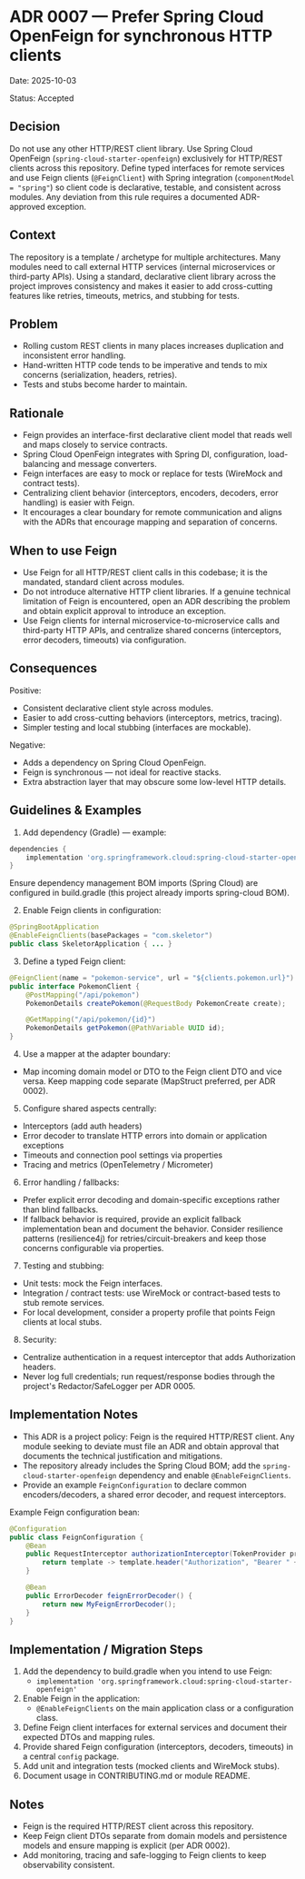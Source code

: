 # ADR 0007 — Prefer Spring Cloud OpenFeign for synchronous HTTP clients

Date: 2025-10-03

Status: Accepted

Decision
--------
Do not use any other HTTP/REST client library. Use Spring Cloud OpenFeign (`spring-cloud-starter-openfeign`) exclusively for HTTP/REST clients across this repository. Define typed interfaces for remote services and use Feign clients (`@FeignClient`) with Spring integration (`componentModel = "spring"`) so client code is declarative, testable, and consistent across modules. Any deviation from this rule requires a documented ADR-approved exception.

Context
-------
The repository is a template / archetype for multiple architectures. Many modules need to call external HTTP services (internal microservices or third-party APIs). Using a standard, declarative client library across the project improves consistency and makes it easier to add cross-cutting features like retries, timeouts, metrics, and stubbing for tests.

Problem
-------
- Rolling custom REST clients in many places increases duplication and inconsistent error handling.
- Hand-written HTTP code tends to be imperative and tends to mix concerns (serialization, headers, retries).
- Tests and stubs become harder to maintain.

Rationale
---------
- Feign provides an interface-first declarative client model that reads well and maps closely to service contracts.
- Spring Cloud OpenFeign integrates with Spring DI, configuration, load-balancing and message converters.
- Feign interfaces are easy to mock or replace for tests (WireMock and contract tests).
- Centralizing client behavior (interceptors, encoders, decoders, error handling) is easier with Feign.
- It encourages a clear boundary for remote communication and aligns with the ADRs that encourage mapping and separation of concerns.

When to use Feign
-----------------
- Use Feign for all HTTP/REST client calls in this codebase; it is the mandated, standard client across modules.
- Do not introduce alternative HTTP client libraries. If a genuine technical limitation of Feign is encountered, open an ADR describing the problem and obtain explicit approval to introduce an exception.
- Use Feign clients for internal microservice-to-microservice calls and third-party HTTP APIs, and centralize shared concerns (interceptors, error decoders, timeouts) via configuration.

Consequences
------------
Positive:
- Consistent declarative client style across modules.
- Easier to add cross-cutting behaviors (interceptors, metrics, tracing).
- Simpler testing and local stubbing (interfaces are mockable).

Negative:
- Adds a dependency on Spring Cloud OpenFeign.
- Feign is synchronous — not ideal for reactive stacks.
- Extra abstraction layer that may obscure some low-level HTTP details.

Guidelines & Examples
---------------------
1. Add dependency (Gradle) — example:
```gradle
dependencies {
    implementation 'org.springframework.cloud:spring-cloud-starter-openfeign'
}
```
Ensure dependency management BOM imports (Spring Cloud) are configured in build.gradle (this project already imports spring-cloud BOM).

2. Enable Feign clients in configuration:
```java
@SpringBootApplication
@EnableFeignClients(basePackages = "com.skeletor")
public class SkeletorApplication { ... }
```

3. Define a typed Feign client:
```java
@FeignClient(name = "pokemon-service", url = "${clients.pokemon.url}")
public interface PokemonClient {
    @PostMapping("/api/pokemon")
    PokemonDetails createPokemon(@RequestBody PokemonCreate create);

    @GetMapping("/api/pokemon/{id}")
    PokemonDetails getPokemon(@PathVariable UUID id);
}
```

4. Use a mapper at the adapter boundary:
- Map incoming domain model or DTO to the Feign client DTO and vice versa. Keep mapping code separate (MapStruct preferred, per ADR 0002).

5. Configure shared aspects centrally:
- Interceptors (add auth headers)
- Error decoder to translate HTTP errors into domain or application exceptions
- Timeouts and connection pool settings via properties
- Tracing and metrics (OpenTelemetry / Micrometer)

6. Error handling / fallbacks:
- Prefer explicit error decoding and domain-specific exceptions rather than blind fallbacks.
- If fallback behavior is required, provide an explicit fallback implementation bean and document the behavior. Consider resilience patterns (resilience4j) for retries/circuit-breakers and keep those concerns configurable via properties.

7. Testing and stubbing:
- Unit tests: mock the Feign interfaces.
- Integration / contract tests: use WireMock or contract-based tests to stub remote services.
- For local development, consider a property profile that points Feign clients at local stubs.

8. Security:
- Centralize authentication in a request interceptor that adds Authorization headers.
- Never log full credentials; run request/response bodies through the project's Redactor/SafeLogger per ADR 0005.

Implementation Notes
--------------------
- This ADR is a project policy: Feign is the required HTTP/REST client. Any module seeking to deviate must file an ADR and obtain approval that documents the technical justification and mitigations.
- The repository already includes the Spring Cloud BOM; add the `spring-cloud-starter-openfeign` dependency and enable `@EnableFeignClients`.
- Provide an example `FeignConfiguration` to declare common encoders/decoders, a shared error decoder, and request interceptors.

Example Feign configuration bean:
```java
@Configuration
public class FeignConfiguration {
    @Bean
    public RequestInterceptor authorizationInterceptor(TokenProvider provider) {
        return template -> template.header("Authorization", "Bearer " + provider.getToken());
    }

    @Bean
    public ErrorDecoder feignErrorDecoder() {
        return new MyFeignErrorDecoder();
    }
}
```

Implementation / Migration Steps
-------------------------------
1. Add the dependency to build.gradle when you intend to use Feign:
   - `implementation 'org.springframework.cloud:spring-cloud-starter-openfeign'`
2. Enable Feign in the application:
   - `@EnableFeignClients` on the main application class or a configuration class.
3. Define Feign client interfaces for external services and document their expected DTOs and mapping rules.
4. Provide shared Feign configuration (interceptors, decoders, timeouts) in a central `config` package.
5. Add unit and integration tests (mocked clients and WireMock stubs).
6. Document usage in CONTRIBUTING.md or module README.

Notes
-----
- Feign is the required HTTP/REST client across this repository.
- Keep Feign client DTOs separate from domain models and persistence models and ensure mapping is explicit (per ADR 0002).
- Add monitoring, tracing and safe-logging to Feign clients to keep observability consistent.
